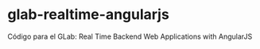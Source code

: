 glab-realtime-angularjs
=======================

Código para el GLab: Real Time Backend Web Applications with AngularJS
